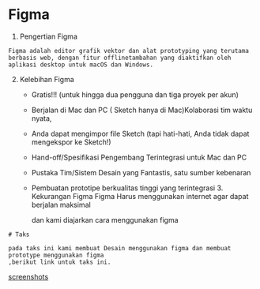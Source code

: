 # Figma
   
   1. Pengertian Figma

       
    Figma adalah editor grafik vektor dan alat prototyping yang terutama berbasis web, dengan fitur offlinetambahan yang diaktifkan oleh aplikasi desktop untuk macOS dan Windows.
    
   2. Kelebihan Figma

      * Gratis!!! (untuk hingga dua pengguna dan tiga proyek per akun)
      * Berjalan di Mac dan PC ( Sketch hanya di Mac)Kolaborasi tim waktu nyata,
      * Anda dapat mengimpor file Sketch (tapi hati-hati, Anda tidak dapat mengekspor ke Sketch!)
      * Hand-off/Spesifikasi Pengembang Terintegrasi untuk Mac dan PC
      * Pustaka Tim/Sistem Desain yang Fantastis, satu sumber kebenaran
      * Pembuatan prototipe berkualitas tinggi yang terintegrasi
    3. Kekurangan Figma
        Figma Harus menggunakan internet agar dapat berjalan maksimal

        dan kami diajarkan cara menggunakan figma

    # Taks
    
    pada taks ini kami membuat Desain menggunakan figma dan membuat prototype menggunakan figma
    ,berikut link untuk taks ini. 


   

 [screenshots](https://github.com/pardi123/VUE_M-SUPARDI/tree/main/2_Version%20Control%20and%20Branch%20Management%20(Git)/screenshots)   